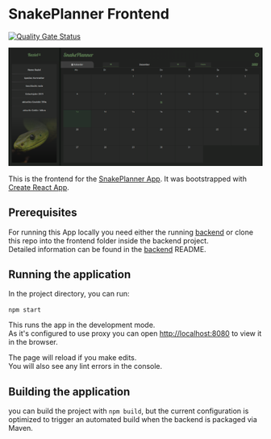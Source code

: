 # SnakePlanner Frontend
[![Quality Gate Status](https://sonarcloud.io/api/project_badges/measure?project=oldrover_snakeplanner-frontend&metric=alert_status)](https://sonarcloud.io/summary/new_code?id=oldrover_snakeplanner-frontend)

![image](https://raw.githubusercontent.com/oldrover/snakeplanner/master/images/app.png)

This is the frontend for the [SnakePlanner App](https://snakeplanner.azurewebsites.net).
It was bootstrapped with [Create React App](https://github.com/facebook/create-react-app).

## Prerequisites

For running this App locally you need either the running [backend](https://github.com/oldrover/snakeplanner) or 
clone this repo into the frontend folder inside the backend project.\
Detailed information can be found in the [backend](https://github.com/oldrover/snakeplanner) README.

## Running the application

In the project directory, you can run:

`npm start`

This runs the app in the development mode.\
As it's configured to use proxy you can open
[http://localhost:8080](http://localhost:8080) to view it in the browser.

The page will reload if you make edits.\
You will also see any lint errors in the console.

## Building the application

you can build the project with `npm build`, but the current configuration is optimized
to trigger an automated build when the backend is packaged via Maven. 
